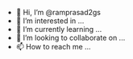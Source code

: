 - 👋 Hi, I’m @ramprasad2gs
- 👀 I’m interested in ...
- 🌱 I’m currently learning ...
- 💞️ I’m looking to collaborate on ...
- 📫 How to reach me ...

<!---
ramprasad2gs/ramprasad2gs is a ✨ special ✨ repository because its `README.md` (this file) appears on your GitHub profile.
You can click the Preview link to take a look at your changes.
--->
